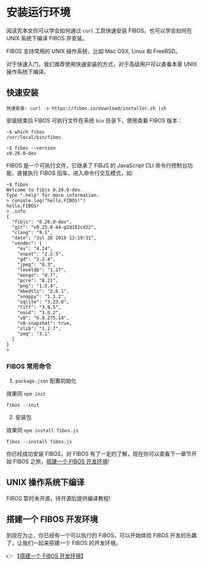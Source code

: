 # 安装运行环境

阅读完本文你可以学会如何通过 `curl` 工具快速安装 FIBOS，也可以学会如何在 UNIX 系统下编译 FIBOS 并安装。

FIBOS 支持常用的 UNIX 操作系统，比如 Mac OSX, Linux 和 FreeBSD。

对于快速入门，我们推荐使用快速安装的方式，对于高级用户可以查看本章 UNIX 操作系统下编译。

## 快速安装

```
快速安装: curl -s https://fibos.io/download/installer.sh |sh
```

安装结束后 FIBOS 可执行文件在系统 `bin` 目录下，使用查看 FIBOS 版本：

```
~$ which fibos
/usr/local/bin/fibos

~$ fibos --version
v0.26.0-dev
```

FIBOS 是一个可执行文件，它继承了 FIBJS 的 JavaScript CLI 命令行控制台功能，直接执行 FIBOS 回车，进入命令行交互模式，如:

```
~$ fibos
Welcome to fibjs 0.26.0-dev.
Type ".help" for more information.
> console.log("hello,FIBOS!")
hello,FIBOS!
> .info
{
  "fibjs": "0.26.0-dev",
  "git": "v0.25.0-44-g2d182cd22",
  "clang": "9.1",
  "date": "Jul 26 2018 13:19:31",
  "vender": {
    "ev": "4.24",
    "expat": "2.2.5",
    "gd": "2.2.4",
    "jpeg": "8.3",
    "leveldb": "1.17",
    "mongo": "0.7",
    "pcre": "8.21",
    "png": "1.5.4",
    "mbedtls": "2.6.1",
    "snappy": "1.1.2",
    "sqlite": "3.23.0",
    "tiff": "3.9.5",
    "uuid": "1.6.2",
    "v8": "6.8.275.14",
    "v8-snapshot": true,
    "zlib": "1.2.7",
    "zmq": "3.1"
  }
}
>
```

### FIBOS 常用命令

1. `package.json` 配置初始化

效果同 `npm init`

```
fibos --init
```

2. 安装包

效果同 `npm install fibos.js`

```
fibos --install fibos.js
```

你已经成功安装 FIBOS，对 FIBOS 有了一定的了解，现在你可以查看下一章节开始 FIBOS 之旅，[搭建一个 FIBOS 开发环境](startfibos.md)!


## UNIX 操作系统下编译

FIBOS 暂时未开源，待开源后提供编译教程!

## 搭建一个 FIBOS 开发环境
到现在为止，你已经有一个可以执行的 FIBOS，可以开始体验 FIBOS  开发的乐趣了，让我们一起来搭建一个 FIBOS 的开发环境。

👉 【[搭建一个 FIBOS 开发环境](startfibos.md)】